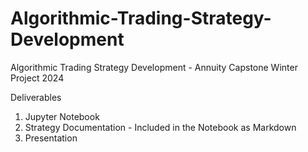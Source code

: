 # Algorithmic-Trading-Strategy-Development
Algorithmic Trading Strategy Development - Annuity Capstone Winter Project 2024

Deliverables
1. Jupyter Notebook
2. Strategy Documentation - Included in the Notebook as Markdown
3. Presentation
